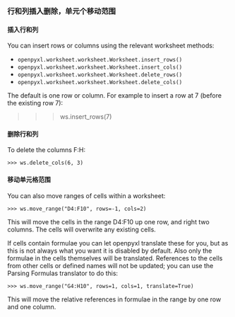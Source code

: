 ### 行和列插入删除，单元个移动范围

#### 插入行和列

You can insert rows or columns using the relevant worksheet methods:

- `openpyxl.worksheet.worksheet.Worksheet.insert_rows()`
- `openpyxl.worksheet.worksheet.Worksheet.insert_cols()`
- `openpyxl.worksheet.worksheet.Worksheet.delete_rows()`
- `openpyxl.worksheet.worksheet.Worksheet.delete_cols()`

The default is one row or column. For example to insert a row at 7 (before the existing row 7):

>>> ws.insert_rows(7)

#### 删除行和列

To delete the columns F:H:

`>>> ws.delete_cols(6, 3)`

#### 移动单元格范围

You can also move ranges of cells within a worksheet:

`>>> ws.move_range("D4:F10", rows=-1, cols=2)`

This will move the cells in the range D4:F10 up one row, and right two columns. The cells will overwrite any existing cells.

If cells contain formulae you can let openpyxl translate these for you, but as this is not always what you want it is disabled by default. Also only the formulae in the cells themselves will be translated. References to the cells from other cells or defined names will not be updated; you can use the Parsing Formulas translator to do this:

`>>> ws.move_range("G4:H10", rows=1, cols=1, translate=True)`

This will move the relative references in formulae in the range by one row and one column.

